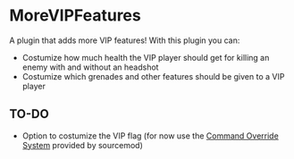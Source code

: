 # MoreVIPFeatures

A plugin that adds more VIP features!
With this plugin you can:
 - Costumize how much health the VIP player should get for killing an enemy with and without an headshot
 - Costumize which grenades and other features should be given to a VIP player



## TO-DO
 
 - Option to costumize the VIP flag (for now use the [Command Override System](https://wiki.alliedmods.net/Overriding_Command_Access_(SourceMod)) provided by sourcemod)